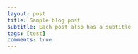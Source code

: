 ```yaml
---
layout: post
title: Sample blog post
subtitle: Each post also has a subtitle
tags: [test]
comments: true
---
```

